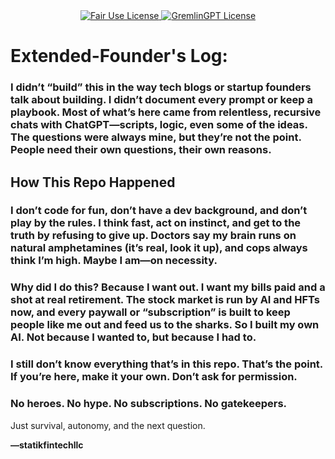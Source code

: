 <div align="center">
  <a href="https://github.com/statikfintechllc/AscendAI/blob/master/LICENSE.md">
    <img src="https://img.shields.io/badge/FAIR%20USE-black?style=for-the-badge&logo=dragon&logoColor=gold" alt="Fair Use License"/>
  </a>
  <a href="https://github.com/statikfintechllc/AscendAI/blob/master/LICENSE.md">
    <img src="https://img.shields.io/badge/GREMLINGPT%20v1.0-darkred?style=for-the-badge&logo=dragon&logoColor=gold" alt="GremlinGPT License"/>
  </a>
  
</div>

# Extended-Founder's Log:

### I didn’t “build” this in the way tech blogs or startup founders talk about building. I didn’t document every prompt or keep a playbook. Most of what’s here came from relentless, recursive chats with ChatGPT—scripts, logic, even some of the ideas. The questions were always mine, but they’re not the point. People need their own questions, their own reasons.

## How This Repo Happened

### I don’t code for fun, don’t have a dev background, and don’t play by the rules. I think fast, act on instinct, and get to the truth by refusing to give up. Doctors say my brain runs on natural amphetamines (it’s real, look it up), and cops always think I’m high. Maybe I am—on necessity.

### Why did I do this? Because I want out. I want my bills paid and a shot at real retirement. The stock market is run by AI and HFTs now, and every paywall or “subscription” is built to keep people like me out and feed us to the sharks. So I built my own AI. Not because I wanted to, but because I had to.

### I still don’t know everything that’s in this repo. That’s the point. If you’re here, make it your own. Don’t ask for permission.

### No heroes. No hype. No subscriptions. No gatekeepers.
Just survival, autonomy, and the next question.

**—statikfintechllc**
